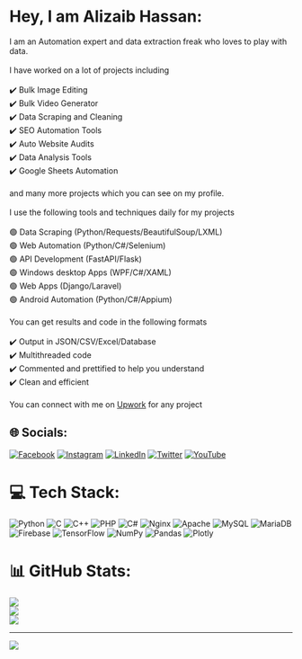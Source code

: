 # Hey, I am Alizaib Hassan:
I am  an Automation expert and data extraction freak who loves to play with data.<br><br>I have worked on a lot of projects including <br><br>✔️ Bulk Image Editing<br>✔️ Bulk Video Generator<br>✔️ Data Scraping and Cleaning<br>✔️ SEO Automation Tools<br>✔️ Auto Website Audits <br>✔️ Data Analysis Tools<br>✔️ Google Sheets Automation<br><br>and many more projects which you can see on my profile.<br><br>I use the following tools and techniques daily for my projects<br><br>🟢 Data Scraping (Python/Requests/BeautifulSoup/LXML)<br>🟢 Web Automation (Python/C#/Selenium)<br>🟢 API Development (FastAPI/Flask)<br>🟢 Windows desktop Apps (WPF/C#/XAML)<br>🟢 Web Apps (Django/Laravel)<br>🟢 Android Automation (Python/C#/Appium)<br><br>You can get results and code in the following formats<br><br>✔️ Output in JSON/CSV/Excel/Database<br>✔️ Multithreaded code<br>✔️ Commented and prettified to help you understand<br>✔️ Clean and efficient<br><br>You can connect with me on <a href="https://www.upwork.com/freelancers/~019c25bb4ed959481b">Upwork</a> for any project 


## 🌐 Socials:
[![Facebook](https://img.shields.io/badge/Facebook-%231877F2.svg?logo=Facebook&logoColor=white)](https://facebook.com/alizaibhassan.azh) [![Instagram](https://img.shields.io/badge/Instagram-%23E4405F.svg?logo=Instagram&logoColor=white)](https://instagram.com/alizaibhassan) [![LinkedIn](https://img.shields.io/badge/LinkedIn-%230077B5.svg?logo=linkedin&logoColor=white)](https://linkedin.com/in/alizaibhassan) [![Twitter](https://img.shields.io/badge/Twitter-%231DA1F2.svg?logo=Twitter&logoColor=white)](https://twitter.com/alizaib_hassan) [![YouTube](https://img.shields.io/badge/YouTube-%23FF0000.svg?logo=YouTube&logoColor=white)](https://youtube.com/@syedalizaibhassan) 

# 💻 Tech Stack:
![Python](https://img.shields.io/badge/python-3670A0?style=for-the-badge&logo=python&logoColor=ffdd54) ![C](https://img.shields.io/badge/c-%2300599C.svg?style=for-the-badge&logo=c&logoColor=white) ![C++](https://img.shields.io/badge/c++-%2300599C.svg?style=for-the-badge&logo=c%2B%2B&logoColor=white) ![PHP](https://img.shields.io/badge/php-%23777BB4.svg?style=for-the-badge&logo=php&logoColor=white) ![C#](https://img.shields.io/badge/c%23-%23239120.svg?style=for-the-badge&logo=c-sharp&logoColor=white) ![Nginx](https://img.shields.io/badge/nginx-%23009639.svg?style=for-the-badge&logo=nginx&logoColor=white) ![Apache](https://img.shields.io/badge/apache-%23D42029.svg?style=for-the-badge&logo=apache&logoColor=white) ![MySQL](https://img.shields.io/badge/mysql-%2300000f.svg?style=for-the-badge&logo=mysql&logoColor=white) ![MariaDB](https://img.shields.io/badge/MariaDB-003545?style=for-the-badge&logo=mariadb&logoColor=white) ![Firebase](https://img.shields.io/badge/Firebase-039BE5?style=for-the-badge&logo=Firebase&logoColor=white) ![TensorFlow](https://img.shields.io/badge/TensorFlow-%23FF6F00.svg?style=for-the-badge&logo=TensorFlow&logoColor=white) ![NumPy](https://img.shields.io/badge/numpy-%23013243.svg?style=for-the-badge&logo=numpy&logoColor=white) ![Pandas](https://img.shields.io/badge/pandas-%23150458.svg?style=for-the-badge&logo=pandas&logoColor=white) ![Plotly](https://img.shields.io/badge/Plotly-%233F4F75.svg?style=for-the-badge&logo=plotly&logoColor=white)
# 📊 GitHub Stats:
![](https://github-readme-stats.vercel.app/api?username=AlizaibHassan&theme=dark&hide_border=false&include_all_commits=false&count_private=false)<br/>
![](https://github-readme-streak-stats.herokuapp.com/?user=AlizaibHassan&theme=dark&hide_border=false)<br/>
![](https://github-readme-stats.vercel.app/api/top-langs/?username=AlizaibHassan&theme=dark&hide_border=false&include_all_commits=false&count_private=false&layout=compact)

---
[![](https://visitcount.itsvg.in/api?id=AlizaibHassan&icon=0&color=0)](https://visitcount.itsvg.in)


